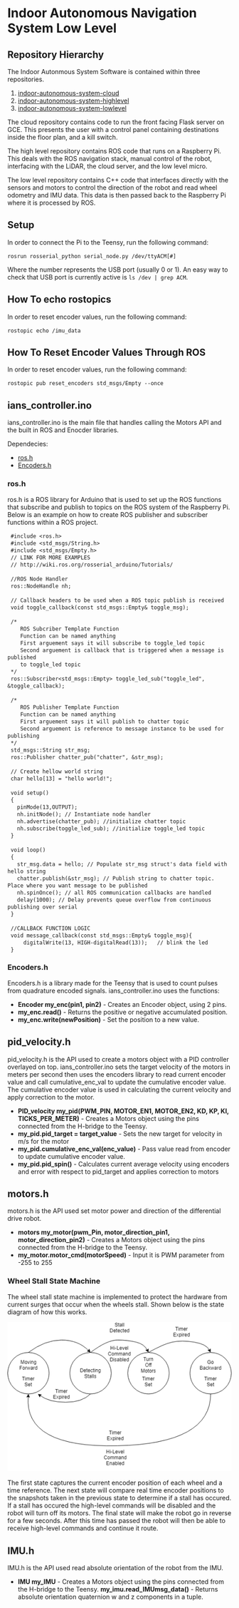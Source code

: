 # Indoor Autonomous Navigation System Low Level

## Repository Hierarchy

The Indoor Autonmous System Software is contained within three repositories.

1. [indoor-autonomous-system-cloud](https://github.com/thedch/indoor-autonomous-system-cloud)
1. [indoor-autonomous-system-highlevel](https://github.com/thedch/indoor-autonomous-system-highlevel)
1. [indoor-autonomous-system-lowlevel](https://github.com/thedch/indoor-autonomous-system-lowlevel)

The cloud repository contains code to run the front facing Flask server on GCE. This presents the user with a control panel containing destinations inside the floor plan, and a kill switch.

The high level repository contains ROS code that runs on a Raspberry Pi. This deals with the ROS navigation stack, manual control of the robot, interfacing with the LiDAR, the cloud server, and the low level micro.

The low level repository contains C++ code that interfaces directly with the sensors and motors to control the direction of the robot and read wheel odometry and IMU data. This data is then passed back to the Raspberry Pi where it is processed by ROS.

## Setup

In order to connect the Pi to the Teensy, run the following command:

```
rosrun rosserial_python serial_node.py /dev/ttyACM[#]
```

Where the number represents the USB port (usually 0 or 1). An easy way to check that USB port is currently active is `ls /dev | grep ACM`.

## How To echo rostopics

In order to reset encoder values, run the following command:

```
rostopic echo /imu_data
```

## How To Reset Encoder Values Through ROS

In order to reset encoder values, run the following command:

```
rostopic pub reset_encoders std_msgs/Empty --once
```

## ians_controller.ino
ians_controller.ino is the main file that handles calling the Motors API and the built in ROS and Enocder libraries.

Dependecies:

* [ros.h](http://wiki.ros.org/roslib)
* [Encoders.h](https://github.com/PaulStoffregen/Encoder)

### ros.h
ros.h is a ROS library for Arduino that is used to set up the ROS functions that subscribe and publish to topics on the ROS system of the Raspberry Pi. Below is an example on how to create ROS publisher and subscriber functions within a ROS project.

 ```
  #include <ros.h>
  #include <std_msgs/String.h>
  #include <std_msgs/Empty.h>
  // LINK FOR MORE EXAMPLES
  // http://wiki.ros.org/rosserial_arduino/Tutorials/
 
  //ROS Node Handler
  ros::NodeHandle nh;
 
  // Callback headers to be used when a ROS topic publish is received
  void toggle_callback(const std_msgs::Empty& toggle_msg);
  
  /* 
     ROS Subcriber Template Function
     Function can be named anything
     First arguement says it will subscribe to toggle_led topic
     Second arguement is callback that is triggered when a message is published
     to toggle_led topic 
  */
  ros::Subscriber<std_msgs::Empty> toggle_led_sub("toggle_led", &toggle_callback);
  
  /* 
     ROS Publisher Template Function
     Function can be named anything
     First arguement says it will publish to chatter topic
     Second arguement is reference to message instance to be used for publishing 
  */
  std_msgs::String str_msg;
  ros::Publisher chatter_pub("chatter", &str_msg);
  
  // Create hellow world string
  char hello[13] = "hello world!";
   
  void setup()
  {
    pinMode(13,OUTPUT);
    nh.initNode(); // Instantiate node handler
    nh.advertise(chatter_pub); //initialize chatter topic
    nh.subscribe(toggle_led_sub); //initialize toggle_led topic
  }
   
  void loop()
  {
    str_msg.data = hello; // Populate str_msg struct's data field with hello string 
    chatter.publish(&str_msg); // Publish string to chatter topic. Place where you want message to be published
    nh.spinOnce(); // all ROS communication callbacks are handled
    delay(1000); // Delay prevents queue overflow from continuous publishing over serial
  }
  
  //CALLBACK FUNCTION LOGIC
  void message_callback(const std_msgs::Empty& toggle_msg){
      digitalWrite(13, HIGH-digitalRead(13));   // blink the led
  }
```

### Encoders.h
Encoders.h is a library made for the Teensy that is used to count pulses from quadrature encoded signals.
ians_controller.ino uses the functions:

* **Encoder my_enc(pin1, pin2)** - Creates an Encoder object, using 2 pins.
* **my_enc.read()** - Returns the positive or negative accumulated position.
* **my_enc.write(newPosition)** - Set the position to a new value.

## pid_velocity.h
pid_velocity.h is the API used to create a motors object with a PID controller overlayed on top. ians_controller.ino sets the target velocity of the motors in meters per second then uses the encoders library to read current encoder value and call cumulative_enc_val to update the cumulative encoder value. The cumulative encoder value is used in calculating the current velocity and apply correction to the motor.

* **PID_velocity my_pid(PWM_PIN, MOTOR_EN1, MOTOR_EN2, KD, KP, KI, TICKS_PER_METER)** - Creates a Motors object using the pins connected from the H-bridge to the Teensy.
* **my_pid.pid_target = target_value** - Sets the new target for velocity in m/s for the motor
* **my_pid.cumulative_enc_val(enc_value)** - Pass value read from encoder to update cumulative encoder value. 
* **my_pid.pid_spin()** - Calculates current average velocity using encoders and error with respect to pid_target and applies correction to motors

## motors.h
motors.h is the API used set motor power and direction of the differential drive robot.

* **motors my_motor(pwm_Pin, motor_direction_pin1, motor_direction_pin2)** - Creates a Motors object using the pins connected from the H-bridge to the Teensy.
* **my_motor.motor_cmd(motorSpeed)** - Input it is PWM parameter from -255 to 255

### Wheel Stall State Machine
The wheel stall state machine is implemented to protect the hardware from current surges that occur when the wheels stall.
Shown below is the state diagram of how this works.

![Wheel Stall State Machine](./images/WheelStallSM.png)

The first state captures the current encoder position of each wheel and a time reference. The next state will compare real time encoder positions to the snapshots taken in the previous state to determine if a stall has occured. If a stall has occured the high-level commands will be disabled and the robot will turn off its motors. The final state will make the robot go in reverse for a few seconds. After this time has passed the robot will then be able to receive high-level commands and continue it route.

## IMU.h
IMU.h is the API used read absolute orientation of the robot from the IMU.

* **IMU my_IMU** - Creates a Motors object using the pins connected from the H-bridge to the Teensy.
  **my_imu.read_IMUmsg_data()** - Returns absolute orientation quaternion w and z components in a tuple.

